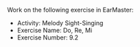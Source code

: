 Work on the following exercise in EarMaster:
- Activity: Melody Sight-Singing
- Exercise Name: Do, Re, Mi
- Exercise Number: 9.2
